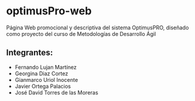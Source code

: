 ﻿# optimusPro-web
Página Web promocional y descriptiva del sistema OptimusPRO, diseñado como proyecto del curso de Metodologías de Desarrollo Ágil

Integrantes:
---------------
- Fernando Lujan Martínez
- Georgina Diaz Cortez
- Gianmarco Uriol Inocente
- Javier Ortega Palacios
- José David Torres de las Moreras


